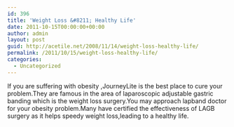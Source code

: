 ```yaml
---
id: 396
title: 'Weight Loss &#8211; Healthy Life'
date: 2011-10-15T00:00:00+00:00
author: admin
layout: post
guid: http://acetile.net/2008/11/14/weight-loss-healthy-life/
permalink: /2011/10/15/weight-loss-healthy-life/
categories:
  - Uncategorized
---
```

If you are suffering with obesity ,JourneyLite is the best place to cure your problem.They are famous in the area of laparoscopic adjustable gastric banding which is the weight loss surgery.You may approach lapband doctor for your obesity problem.Many have certified the effectiveness of LAGB surgery as it helps speedy weight loss,leading to a healthy life.